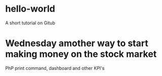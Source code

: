 # hello-world
A short tutorial on Gitub

# Wednesday amother way to start making money on the stock market 
PhP print command, dashboard and other KPI's
